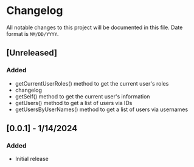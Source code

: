 # Changelog

All notable changes to this project will be documented in this file.
Date format is `MM/DD/YYYY`.

## [Unreleased]

### Added

- getCurrentUserRoles() method to get the current user's roles
- changelog
- getSelf() method to get the current user's information
- getUsers() method to get a list of users via IDs
- getUsersByUserNames() method to get a list of users via usernames

## [0.0.1] - 1/14/2024

### Added

- Initial release
